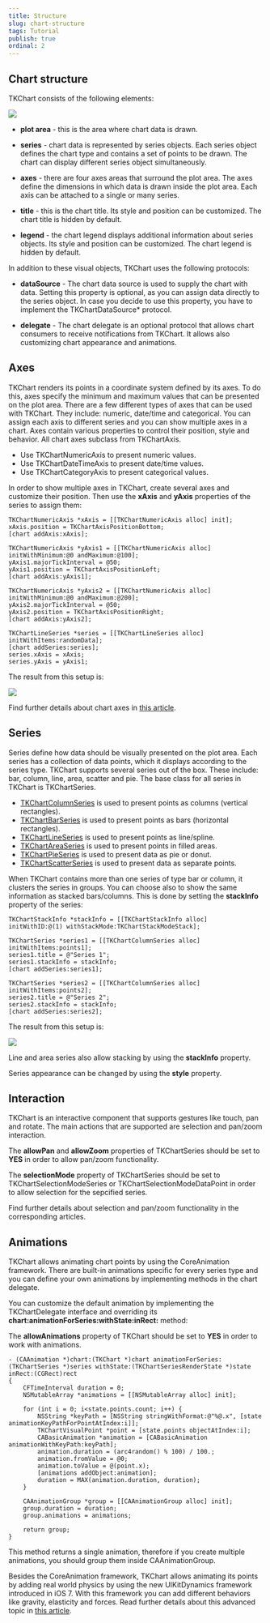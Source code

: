 ```yaml
---
title: Structure
slug: chart-structure
tags: Tutorial
publish: true
ordinal: 2
---
```


## Chart structure ##

TKChart consists of the following elements:

<img src="../images/chart-overview006.png"/>

- **plot area** - this is the area where chart data is drawn. 

- **series** - chart data is represented by series objects. Each series object defines the chart type and contains a set of points to be drawn. The chart can display different series object simultaneously. 

- **axes** - there are four axes areas that surround the plot area. The axes define the dimensions in which data is drawn inside the plot area. Each axis can be attached to a single or many series.

- **title** - this is the chart title. Its style and position can be customized. The chart title is hidden by default.

- **legend** - the chart legend displays additional information about series objects. Its style and position can be customized. The chart legend is hidden by default.

In addition to these visual objects, TKChart uses the following protocols:

- **dataSource** - The chart data source is used to supply the chart with data. Setting this property is optional, as you can assign data directly to the series object. In case you decide to use this property, you have to implement the TKChartDataSource* protocol.

- **delegate** - The chart delegate is an optional protocol that allows chart consumers to receive notifications from TKChart. It allows also customizing chart appearance and animations.

## Axes ##

TKChart renders its points in a coordinate system defined by its axes. To do this, axes specify the minimum and maximum values that can be presented on the plot area. There are a few different types of axes that can be used with TKChart. They include: numeric, date/time and categorical. You can assign each axis to different series and you can show multiple axes in a chart. Axes contain various properties to control their position, style and behavior. All chart axes subclass from TKChartAxis.

- Use TKChartNumericAxis to present numeric values.
- Use TKChartDateTimeAxis to present date/time values.
- Use TKChartCategoryAxis to present categorical values.

In order to show multiple axes in TKChart, create several axes and customize their position. Then use the **xAxis** and **yAxis** properties of the series to assign them:

    TKChartNumericAxis *xAxis = [[TKChartNumericAxis alloc] init];
    xAxis.position = TKChartAxisPositionBottom;
    [chart addAxis:xAxis];
    
    TKChartNumericAxis *yAxis1 = [[TKChartNumericAxis alloc] initWithMinimum:@0 andMaximum:@100];
    yAxis1.majorTickInterval = @50;
    yAxis1.position = TKChartAxisPositionLeft;
    [chart addAxis:yAxis1];
    
    TKChartNumericAxis *yAxis2 = [[TKChartNumericAxis alloc] initWithMinimum:@0 andMaximum:@200];
    yAxis2.majorTickInterval = @50;
    yAxis2.position = TKChartAxisPositionRight;
    [chart addAxis:yAxis2];
    
    TKChartLineSeries *series = [[TKChartLineSeries alloc] initWithItems:randomData];
    [chart addSeries:series];
    series.xAxis = xAxis;
    series.yAxis = yAxis1;
   
The result from this setup is:
 
<img src="../images/chart-overview007.png"/>

Find further details about chart axes in [this article](chart-axes-axes.html).

## Series ##

Series define how data should be visually presented on the plot area. Each series has a collection of data points, which it displays according to the series type. TKChart supports several series out of the box. These include: bar, column, line, area, scatter and pie. The base class for all series in TKChart is TKChartSeries.

- [TKChartColumnSeries](chart-series-column.html) is used to present points as columns (vertical rectangles).
- [TKChartBarSeries](chart-series-bar.html) is used to present points as bars (horizontal rectangles).
- [TKChartLineSeries](chart-series-line.html) is used to present points as line/spline.
- [TKChartAreaSeries](chart-series-area.html) is used to present points in filled areas.
- [TKChartPieSeries](chart-series-pie.html) is used to present data as pie or donut.
- [TKChartScatterSeries](chart-series-scatter.html) is used to present data as separate points.

When TKChart contains more than one series of type bar or column, it clusters the series in groups. You can choose also to show the same information as stacked bars/columns. This is done by setting the **stackInfo** property of the series:

    TKChartStackInfo *stackInfo = [[TKChartStackInfo alloc] initWithID:@(1) withStackMode:TKChartStackModeStack];

    TKChartSeries *series1 = [[TKChartColumnSeries alloc] initWithItems:points1];
    series1.title = @"Series 1";
    series1.stackInfo = stackInfo;
    [chart addSeries:series1];

    TKChartSeries *series2 = [[TKChartColumnSeries alloc] initWithItems:points2];
    series2.title = @"Series 2";
    series2.stackInfo = stackInfo;
    [chart addSeries:series2];

The result from this setup is:

<img src="../images/chart-overview008.png"/>

Line and area series also allow stacking by using the **stackInfo** property.

Series appearance can be changed by using the **style** property. 

## Interaction ##

TKChart is an interactive component that supports gestures like touch, pan and rotate. The main actions that are supported are selection and pan/zoom interaction. 

The **allowPan** and **allowZoom** properties of TKChartSeries should be set to **YES** in order to allow pan/zoom functionality.

The **selectionMode** property of TKChartSeries should be set to TKChartSelectionModeSeries or TKChartSelectionModeDataPoint in order to allow selection for the sepcified series.

Find further details about selection and pan/zoom functionality in the corresponding articles.

## Animations ##

TKChart allows animating chart points by using the CoreAnimation framework. There are built-in animations specific for every series type and you can define your own animations by implementing methods in the chart delegate. 

You can customize the default animation by implementing the TKChartDelegate interface and overriding its **chart:animationForSeries:withState:inRect:** method:

The **allowAnimations** property of TKChart should be set to **YES** in order to work with animations.

    - (CAAnimation *)chart:(TKChart *)chart animationForSeries:(TKChartSeries *)series withState:(TKChartSeriesRenderState *)state inRect:(CGRect)rect
    {
        CFTimeInterval duration = 0;
        NSMutableArray *animations = [[NSMutableArray alloc] init];
        
        for (int i = 0; i<state.points.count; i++) {
            NSString *keyPath = [NSString stringWithFormat:@"%@.x", [state animationKeyPathForPointAtIndex:i]];
            TKChartVisualPoint *point = [state.points objectAtIndex:i];
            CABasicAnimation *animation = [CABasicAnimation animationWithKeyPath:keyPath];
            animation.duration = (arc4random() % 100) / 100.;
            animation.fromValue = @0;
            animation.toValue = @(point.x);
            [animations addObject:animation];
            duration = MAX(animation.duration, duration);
        }
        
        CAAnimationGroup *group = [[CAAnimationGroup alloc] init];
        group.duration = duration;
        group.animations = animations;
        
        return group;
    }

This method returns a single animation, therefore if you create multiple animations, you should group them inside CAAnimationGroup.

Besides the CoreAnimation framework, TKChart allows animating its points by adding real world physics by using the new UIKitDynamics framework introduced in iOS 7. With this framework you can add different behaviors like gravity, elasticity and forces. Read further details about this advanced topic in [this article](chart-animations-customuikitdynamics.html).

